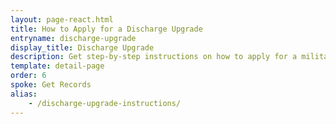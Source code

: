 ```yaml
---
layout: page-react.html
title: How to Apply for a Discharge Upgrade
entryname: discharge-upgrade
display_title: Discharge Upgrade
description: Get step-by-step instructions on how to apply for a military discharge upgrade or correction. If your discharge is upgraded, you'll be eligible for VA benefits you earned while serving.
template: detail-page
order: 6
spoke: Get Records
alias:
	- /discharge-upgrade-instructions/
---
```

